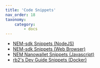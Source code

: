 ```yaml
---
title: 'Code Snippets'
nav_order: 18
taxonomy:
    category:
        - docs
---
```


* [NEM-sdk Snippets (NodeJS)](https://github.com/QuantumMechanics/NEM-sdk/tree/master/examples/nodejs)
* [NEM-sdk Snippets (Web Browser)](https://github.com/QuantumMechanics/NEM-sdk/tree/master/examples/browser)
* [NEM Nanowallet Snippets (Javascript)](https://github.com/AtrauraBlockchain/NEM-NanoSnippets/wiki)
* [rb2's Dev Guide Snippets (Docker)](https://rb2nem.github.io/nem-dev-guide/90-snippets/)
